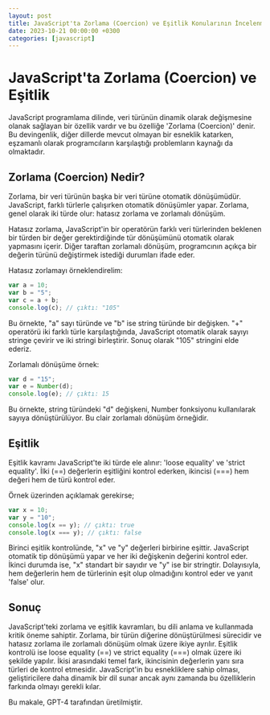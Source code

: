 ```yaml
---
layout: post
title: JavaScript'ta Zorlama (Coercion) ve Eşitlik Konularının İncelenmesi ve Örneklerle Açıklanması
date: 2023-10-21 00:00:00 +0300
categories: [javascript]
---
```


# JavaScript'ta Zorlama (Coercion) ve Eşitlik

JavaScript programlama dilinde, veri türünün dinamik olarak değişmesine olanak sağlayan bir özellik vardır ve bu özelliğe 'Zorlama (Coercion)' denir. Bu devingenlik, diğer dillerde mevcut olmayan bir esneklik katarken, eşzamanlı olarak programcıların karşılaştığı problemların kaynağı da olmaktadır.

## Zorlama (Coercion) Nedir?

Zorlama, bir veri türünün başka bir veri türüne otomatik dönüşümüdür. JavaScript, farklı türlerle çalışırken otomatik dönüşümler yapar. Zorlama, genel olarak iki türde olur: hatasız zorlama ve zorlamalı dönüşüm.

Hatasız zorlama, JavaScript'in bir operatörün farklı veri türlerinden beklenen bir türden bir değer gerektirdiğinde tür dönüşümünü otomatik olarak yapmasını içerir. Diğer taraftan zorlamalı dönüşüm, programcının açıkça bir değerin türünü değiştirmek istediği durumları ifade eder.

Hatasız zorlamayı örneklendirelim:

```javascript
var a = 10;
var b = "5";
var c = a + b;
console.log(c); // çıktı: "105"
```

Bu örnekte, "a" sayı türünde ve "b" ise string türünde bir değişken. "+" operatörü iki farklı türle karşılaştığında, JavaScript otomatik olarak sayıyı stringe çevirir ve iki stringi birleştirir. Sonuç olarak "105" stringini elde ederiz.

Zorlamalı dönüşüme örnek:

```javascript
var d = "15";
var e = Number(d);
console.log(e); // çıktı: 15
```

Bu örnekte, string türündeki "d" değişkeni, Number fonksiyonu kullanılarak sayıya dönüştürülüyor. Bu clair zorlamalı dönüşüm örneğidir.

## Eşitlik

Eşitlik kavramı JavaScript'te iki türde ele alınır: 'loose equality' ve 'strict equality'. İlki (==) değerlerin eşitliğini kontrol ederken, ikincisi (===) hem değeri hem de türü kontrol eder.

Örnek üzerinden açıklamak gerekirse;

```javascript
var x = 10;
var y = "10";
console.log(x == y); // çıktı: true
console.log(x === y); // çıktı: false
```

Birinci eşitlik kontrolünde, "x" ve "y" değerleri birbirine eşittir. JavaScript otomatik tip dönüşümü yapar ve her iki değişkenin değerini kontrol eder. İkinci durumda ise, "x" standart bir sayıdır ve "y" ise bir stringtir. Dolayısıyla, hem değerlerin hem de türlerinin eşit olup olmadığını kontrol eder ve yanıt 'false' olur.

## Sonuç

JavaScript'teki zorlama ve eşitlik kavramları, bu dili anlama ve kullanmada kritik öneme sahiptir. Zorlama, bir türün diğerine dönüştürülmesi sürecidir ve hatasız zorlama ile zorlamalı dönüşüm olmak üzere ikiye ayrılır. Eşitlik kontrolü ise loose equality (==) ve strict equality (===) olmak üzere iki şekilde yapılır. İkisi arasındaki temel fark, ikincisinin değerlerin yanı sıra türleri de kontrol etmesidir. JavaScript'in bu esnekliklere sahip olması, geliştiricilere daha dinamik bir dil sunar ancak aynı zamanda bu özelliklerin farkında olmayı gerekli kılar.

Bu makale, GPT-4 tarafından üretilmiştir.
